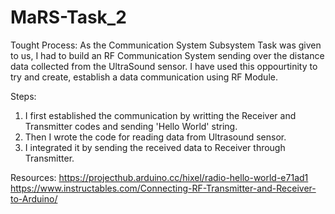 # MaRS-Task_2

Tought Process:
As the Communication System Subsystem Task was given to us, I had to build an RF Communication System sending over the distance data collected from the UltraSound sensor.
I have used this oppourtinity to try and create, establish a data communication using RF Module.

Steps:
1. I first established the communication by writting the Receiver and Transmitter codes and sending 'Hello World' string.
2. Then I wrote the code for reading data from Ultrasound sensor.
3. I integrated it by sending the received data to Receiver through Transmitter.

Resources:
https://projecthub.arduino.cc/hixel/radio-hello-world-e71ad1
https://www.instructables.com/Connecting-RF-Transmitter-and-Receiver-to-Arduino/
